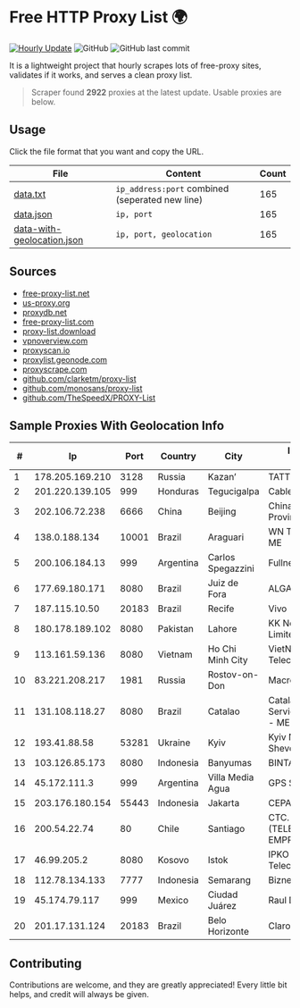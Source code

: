 
# Free HTTP Proxy List 🌍

[![Hourly Update](https://github.com/mertguvencli/http-proxy-list/actions/workflows/main.yml/badge.svg?branch=main)](https://github.com/mertguvencli/http-proxy-list/actions/workflows/main.yml)
![GitHub](https://img.shields.io/github/license/mertguvencli/http-proxy-list)
![GitHub last commit](https://img.shields.io/github/last-commit/mertguvencli/http-proxy-list)

It is a lightweight project that hourly scrapes lots of free-proxy sites, validates if it works, and serves a clean proxy list.


> Scraper found **2922** proxies at the latest update. Usable proxies are below.

## Usage

Click the file format that you want and copy the URL.


|File|Content|Count|
|----|-------|-----|
|[data.txt](https://raw.githubusercontent.com/mertguvencli/http-proxy-list/main/proxy-list/data.txt)|`ip_address:port` combined (seperated new line)|165|
|[data.json](https://raw.githubusercontent.com/mertguvencli/http-proxy-list/main/proxy-list/data.json)|`ip, port`|165|
|[data-with-geolocation.json](https://raw.githubusercontent.com/mertguvencli/http-proxy-list/main/proxy-list/data-with-geolocation.json)|`ip, port, geolocation`|165|

## Sources

* [free-proxy-list.net](https://free-proxy-list.net)
* [us-proxy.org](https://www.us-proxy.org)
* [proxydb.net](http://proxydb.net)
* [free-proxy-list.com](https://free-proxy-list.com/?page=&port=&type%5B%5D=http&type%5B%5D=https&up_time=0&search=Search)
* [proxy-list.download](https://www.proxy-list.download/HTTP)
* [vpnoverview.com](https://vpnoverview.com/privacy/anonymous-browsing/free-proxy-servers)
* [proxyscan.io](https://www.proxyscan.io)
* [proxylist.geonode.com](https://proxylist.geonode.com/api/proxy-list?limit=300&page=1&sort_by=lastChecked&sort_type=desc&protocols=http,https)
* [proxyscrape.com](https://api.proxyscrape.com/v2/?request=displayproxies&protocol=http&timeout=10000&country=all&ssl=all&anonymity=all)
* [github.com/clarketm/proxy-list](https://raw.githubusercontent.com/clarketm/proxy-list/master/proxy-list-raw.txt)
* [github.com/monosans/proxy-list](https://raw.githubusercontent.com/monosans/proxy-list/main/proxies/http.txt)
* [github.com/TheSpeedX/PROXY-List](https://raw.githubusercontent.com/TheSpeedX/PROXY-List/master/http.txt)


## Sample Proxies With Geolocation Info

|#|Ip|Port|Country|City|Internet Service Provider|
|-|--|----|-------|----|-------------------------|
|1|178.205.169.210|3128|Russia|Kazan’|TATTELECOM|
|2|201.220.139.105|999|Honduras|Tegucigalpa|Cablecolor S.A.|
|3|202.106.72.238|6666|China|Beijing|China Unicom Beijing Province Network|
|4|138.0.188.134|10001|Brazil|Araguari|WN TELECOM LTDA - ME|
|5|200.106.184.13|999|Argentina|Carlos Spegazzini|Fullnet Solutions S.A.S.|
|6|177.69.180.171|8080|Brazil|Juiz de Fora|ALGAR TELECOM S/A|
|7|187.115.10.50|20183|Brazil|Recife|Vivo|
|8|180.178.189.102|8080|Pakistan|Lahore|KK Networks (Pvt.) Limited|
|9|113.161.59.136|8080|Vietnam|Ho Chi Minh City|VietNam Post and Telecom Corporation|
|10|83.221.208.217|1981|Russia|Rostov-on-Don|Macroregional South|
|11|131.108.118.27|8080|Brazil|Catalao|Catalão Bandnet Serviços Multimídia LTDA - ME|
|12|193.41.88.58|53281|Ukraine|Kyiv|Kyiv National Taras Shevchenko University|
|13|103.126.85.173|8080|Indonesia|Banyumas|BINTANGPERKASAORION|
|14|45.172.111.3|999|Argentina|Villa Media Agua|GPS SANJUAN SRL.|
|15|203.176.180.154|55443|Indonesia|Jakarta|CEPATNET|
|16|200.54.22.74|80|Chile|Santiago|CTC. CORP S.A. (TELEFONICA EMPRESAS)|
|17|46.99.205.2|8080|Kosovo|Istok|IPKO Telecommunications LLC|
|18|112.78.134.133|7777|Indonesia|Semarang|Biznet Networks|
|19|45.174.79.117|999|Mexico|Ciudad Juárez|Raul Duarte Urita|
|20|201.17.131.124|20183|Brazil|Belo Horizonte|Claro S.A.|



## Contributing

Contributions are welcome, and they are greatly appreciated! Every
little bit helps, and credit will always be given.

